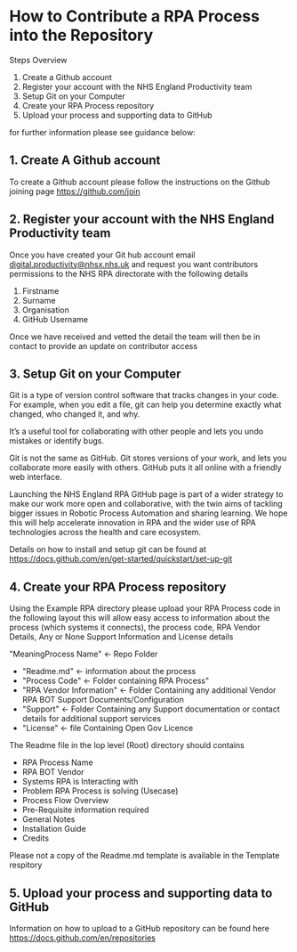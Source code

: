 # How to Contribute a RPA Process into the Repository

Steps Overview

1. Create a Github account
2. Register your account with the NHS England Productivity team
3. Setup Git on your Computer
4. Create your RPA Process repository
5. Upload your process and supporting data to GitHub

for further information please see guidance below:

## 1. Create A Github account

To create a Github account please follow the instructions on the Github joining page https://github.com/join

## 2. Register your account with the NHS England Productivity team

Once you have created your Git hub account email digital.productivity@nhsx.nhs.uk and request you want contributors permissions to the NHS RPA directorate with the following details

1. Firstname
2. Surname
3. Organisation
4. GitHub Username

Once we have received and vetted the detail the team will then be in contact to provide an update on contributor access

## 3. Setup Git on your Computer

Git is a type of version control software that tracks changes in your code. For example, when you edit a file, git can help you determine exactly what changed, who changed it, and why.

It’s a useful tool for collaborating with other people and lets you undo mistakes or identify bugs.

Git is not the same as GitHub. Git stores versions of your work, and lets you collaborate more easily with others. GitHub puts it all online with a friendly web interface.

Launching the NHS England RPA GitHub page is part of a wider strategy to make our work more open and collaborative, with the twin aims of tackling bigger issues in Robotic Process Automation and sharing learning. We hope this will help accelerate innovation in RPA and the wider use of RPA technologies across the health and care ecosystem.

Details on how to install and setup git can be found at https://docs.github.com/en/get-started/quickstart/set-up-git

## 4. Create your RPA Process repository

Using the Example RPA directory please upload your RPA Process code in the following layout this will allow easy access to information about the process (which systems it connects), the process code, RPA Vendor Details, Any or None Support Information and License details

 "MeaningProcess Name" <- Repo Folder
  - "Readme.md" <- information about the process
  - "Process Code" <- Folder containing RPA Process"
  - "RPA Vendor Information" <- Folder Containing any additional Vendor RPA BOT Support Documents/Configuration
  - "Support" <- Folder Containing any Support documentation or contact details for additional support services
  - "License" <- file Containing Open Gov Licence

The Readme file in the lop level (Root) directory should contains

- RPA Process Name
- RPA BOT Vendor
- Systems RPA is Interacting with
- Problem RPA Process is solving (Usecase)
- Process Flow Overview
- Pre-Requisite information required
- General Notes
- Installation Guide
- Credits


Please not a copy of the Readme.md template is available in the Template respitory

## 5. Upload your process and supporting data to GitHub

Information on how to upload to a GitHub repository can be found here https://docs.github.com/en/repositories
